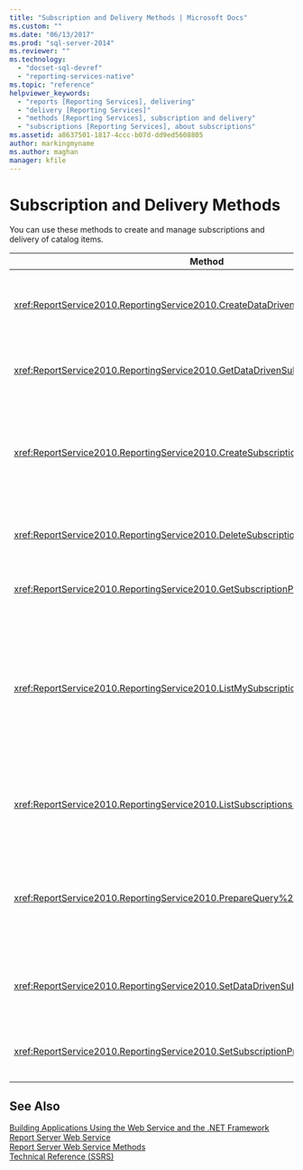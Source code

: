 ```yaml
---
title: "Subscription and Delivery Methods | Microsoft Docs"
ms.custom: ""
ms.date: "06/13/2017"
ms.prod: "sql-server-2014"
ms.reviewer: ""
ms.technology: 
  - "docset-sql-devref"
  - "reporting-services-native"
ms.topic: "reference"
helpviewer_keywords: 
  - "reports [Reporting Services], delivering"
  - "delivery [Reporting Services]"
  - "methods [Reporting Services], subscription and delivery"
  - "subscriptions [Reporting Services], about subscriptions"
ms.assetid: a8637501-1817-4ccc-b07d-dd9ed5608805
author: markingmyname
ms.author: maghan
manager: kfile
---
```

# Subscription and Delivery Methods
  You can use these methods to create and manage subscriptions and delivery of catalog items.  
  
|Method|Action|  
|------------|------------|  
|<xref:ReportService2010.ReportingService2010.CreateDataDrivenSubscription%2A>|Creates a data-driven subscription for a specified item.|  
|<xref:ReportService2010.ReportingService2010.GetDataDrivenSubscriptionProperties%2A>|Returns the properties for a data-driven subscription.|  
|<xref:ReportService2010.ReportingService2010.CreateSubscription%2A>|Creates a subscription for the specified item in the report server database or SharePoint library.|  
|<xref:ReportService2010.ReportingService2010.DeleteSubscription%2A>|Deletes a subscription from the report server database.|  
|<xref:ReportService2010.ReportingService2010.GetSubscriptionProperties%2A>|Returns the properties of a subscription.|  
|<xref:ReportService2010.ReportingService2010.ListMySubscriptions%2A>|Retrieves a list of subscriptions that have been created by the current user of the report server or SharePoint site for the given catalog item.|  
|<xref:ReportService2010.ReportingService2010.ListSubscriptions%2A>|Retrieves a list of subscriptions that have been created for a given item.|  
|<xref:ReportService2010.ReportingService2010.PrepareQuery%2A>|Returns a data set containing the fields retrieved by the delivery query for a data-driven subscription.|  
|<xref:ReportService2010.ReportingService2010.SetDataDrivenSubscriptionProperties%2A>|Sets the values of properties of a data-driven subscription.|  
|<xref:ReportService2010.ReportingService2010.SetSubscriptionProperties%2A>|Sets the values of properties of a subscription.|  
  
## See Also  
 [Building Applications Using the Web Service and the .NET Framework](../net-framework/building-applications-using-the-web-service-and-the-net-framework.md)   
 [Report Server Web Service](../report-server-web-service.md)   
 [Report Server Web Service Methods](report-server-web-service-methods.md)   
 [Technical Reference &#40;SSRS&#41;](../../technical-reference-ssrs.md)  
  
  
